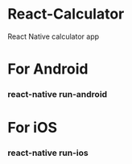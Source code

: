 # React-Calculator
React Native calculator app

# For Android
### react-native run-android

# For iOS
### react-native run-ios
